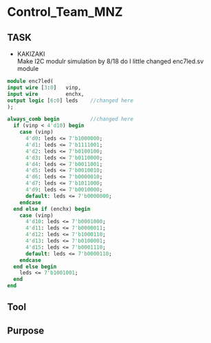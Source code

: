 # Control_Team_MNZ
## TASK
  - KAKIZAKI  
    Make I2C modulr simulation by 8/18
    do
    I little changed enc7led.sv module 

  ```enc7led.sv
  module enc7led(
  input wire [3:0]   vinp,
  input wire 	     enchx,
  output logic [6:0] leds    //changed here
  );

  always_comb begin          //changed here
    if (vinp < 4'd10) begin
      case (vinp)
        4'd0: leds <= 7'b1000000;
        4'd1: leds <= 7'b1111001;
        4'd2: leds <= 7'b0100100;
        4'd3: leds <= 7'b0110000;
        4'd4: leds <= 7'b0011001;
        4'd5: leds <= 7'b0010010;
        4'd6: leds <= 7'b0000010;
        4'd7: leds <= 7'b1011000;
        4'd9: leds <= 7'b0010000;
        default: leds <= 7'b0000000;
      endcase
    end else if (enchx) begin
      case (vinp)
        4'd10: leds <= 7'b0001000;
        4'd11: leds <= 7'b0000011;
        4'd12: leds <= 7'b1000110;
        4'd13: leds <= 7'b0100001;
        4'd15: leds <= 7'b0001110;
        default: leds <= 7'b0000110;
      endcase
    end else begin
      leds <= 7'b1001001;
    end
  end
  ```

## Tool
## Purpose
